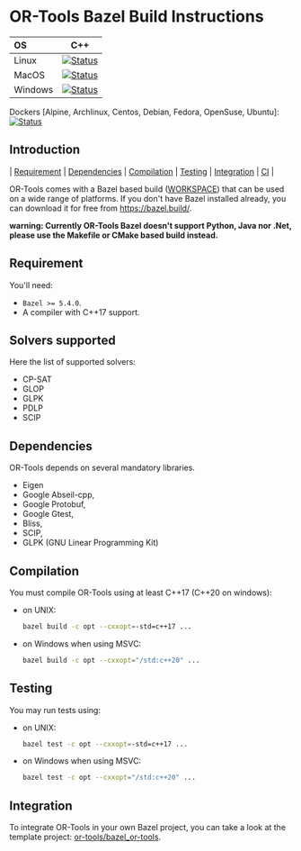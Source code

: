 # OR-Tools Bazel Build Instructions
| OS       | C++   |
|:-------- | :---: |
| Linux    | [![Status][linux_svg]][linux_link] |
| MacOS    | [![Status][macos_svg]][macos_link] |
| Windows  | [![Status][windows_svg]][windows_link] |

[linux_svg]: ./../../../actions/workflows/amd64_linux_bazel.yml/badge.svg?branch=main
[linux_link]: ./../../../actions/workflows/amd64_linux_bazel.yml
[macos_svg]: ./../../../actions/workflows/amd64_macos_bazel.yml/badge.svg?branch=main
[macos_link]: ./../../../actions/workflows/amd64_macos_bazel.yml
[windows_svg]: ./../../../actions/workflows/amd64_windows_bazel.yml/badge.svg?branch=main
[windows_link]: ./../../../actions/workflows/amd64_windows_bazel.yml

Dockers [Alpine, Archlinux, Centos, Debian, Fedora, OpenSuse, Ubuntu]: [![Status][docker_svg]][docker_link]

[docker_svg]: ./../../../actions/workflows/amd64_docker_bazel.yml/badge.svg?branch=main
[docker_link]: ./../../../actions/workflows/amd64_docker_bazel.yml

## Introduction

<nav for="bazel"> |
<a href="#requirement">Requirement</a> |
<a href="#dependencies">Dependencies</a> |
<a href="#compilation">Compilation</a> |
<a href="#testing">Testing</a> |
<a href="#integration">Integration</a> |
<a href="docs/ci.md">CI</a> |
</nav>

OR-Tools comes with a Bazel based build ([WORKSPACE](../WORKSPACE)) that can be
used on a wide range of platforms. If you don't have Bazel installed already,
you can download it for free from <https://bazel.build/>.

**warning: Currently OR-Tools Bazel doesn't support Python, Java nor .Net,
please use the Makefile or CMake based build instead.**

## Requirement

You'll need:

* `Bazel >= 5.4.0`.
* A compiler with C++17 support.

## Solvers supported

Here the list of supported solvers:

*   CP-SAT
*   GLOP
*   GLPK
*   PDLP
*   SCIP

## Dependencies

OR-Tools depends on several mandatory libraries.

*   Eigen
*   Google Abseil-cpp,
*   Google Protobuf,
*   Google Gtest,
*   Bliss,
*   SCIP,
*   GLPK (GNU Linear Programming Kit)

## Compilation

You must compile OR-Tools using at least C++17 (C++20 on windows):

*   on UNIX:

    ```sh
    bazel build -c opt --cxxopt=-std=c++17 ...
    ```

*   on Windows when using MSVC:

    ```sh
    bazel build -c opt --cxxopt="/std:c++20" ...
    ```

## Testing

You may run tests using:

*   on UNIX:

    ```sh
    bazel test -c opt --cxxopt=-std=c++17 ...
    ```

*   on Windows when using MSVC:

    ```sh
    bazel test -c opt --cxxopt="/std:c++20" ...
    ```

## Integration

To integrate OR-Tools in your own Bazel project,
you can take a look at the template project:
[or-tools/bazel\_or-tools](https://github.com/or-tools/bazel_or-tools).
